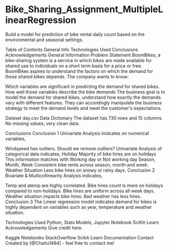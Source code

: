 # Bike_Sharing_Assignment_MultipleLinearRegression
Build a model for prediction of bike rental daily count based on the environmental and seasonal settings.

Table of Contents
General Info
Technologies Used
Conclusions
Acknowledgements
General Information
Problem Statement
BoomBikes, a bike-sharing system is a service in which bikes are made available for shared use to individuals on a short term basis for a price or free. BoomBikes aspires to understand the factors on which the demand for these shared bikes depends. The company wants to know:

Which variables are significant in predicting the demand for shared bikes.
How well those variables describe the bike demands
The business goal is to model the demand for shared bikes, understand how exactly the demands vary with different features. They can accordingly manipulate the business strategy to meet the demand levels and meet the customer's expectations.

Dataset
day.csv
Data Dictionary
The dataset has 730 rows and 15 columns. No missing values, very clean data.

Conclusions
Conclusion 1
Univariate Analysis inidcates on numerical variables,

Windspeed has outliers. Should we remove outliers? Univariate Analysis of categorical data indicates,
Holiday
Majority of bike hires are on holidays
This information matches with Working day or Not working day
Season, Month, Week
Consistent bike rents across season, month and week.
Weather Situation
Less bike hires on snowy or rainy days.
Conclusion 2
Bivariate & Multicollinearity Analysis indicates,

Temp and atemp are highly correlated.
Bike hires count is more on holidays compared to non-holidays.
Bike hires are uniform across all week days.
Weather situation impacts bike hires. Bad weather has less hires.
Conclusion 3
The Linear regression model indicates demand for bikes is highly dependent on variables such as year, temperature and weather situation.

Technologies Used
Python, Stats Models, Jupyter Notebook
SciKit-Learn
Acknowledgements
Give credit here.

Kaggle Notebooks
StackOverflow
Scikit-Learn Documentation
Contact
Created by [@Chaitu1464] - feel free to contact me!
